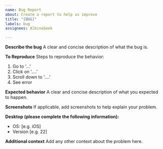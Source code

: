 ```yaml
---
name: Bug Report
about: Create a report to help us improve
title: "[BUG]"
labels: bug
assignees: AlbinoGeek

---
```


**Describe the bug**
A clear and concise description of what the bug is.

**To Reproduce**
Steps to reproduce the behavior:

1. Go to '...'
2. Click on '....'
3. Scroll down to '....'
4. See error

**Expected behavior**
A clear and concise description of what you expected to happen.

**Screenshots**
If applicable, add screenshots to help explain your problem.

**Desktop (please complete the following information):**

 - OS: [e.g. iOS]
 - Version [e.g. 22]

**Additional context**
Add any other context about the problem here.
